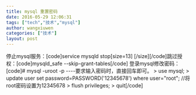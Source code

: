 ```yaml
---
title: mysql 重置密码
date: 2016-05-29 12:06:31
tags: ["tech","技术","mysql"]
author: wangxiuwen
categories: ["技术"]
layout: post
---
```


停止mysql服务：[code]service mysqld stop[size=13] [/size][/code]跳过授权：[code]mysqld_safe --skip-grant-tables[/code]
登录mysql修改密码：[code]# mysql -uroot -p      ----要求输入密码时，直接回车即可。
&gt; use mysql;
&gt; update user set password=PASSWORD('12345678') where user=&quot;root&quot;;    //将root密码设置为12345678
&gt; flush privileges;
&gt; quit[/code]